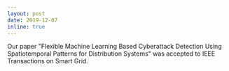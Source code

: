 ```yaml
---
layout: post
date: 2019-12-07
inline: true
---
```


Our paper "Flexible Machine Learning Based Cyberattack Detection Using Spatiotemporal Patterns for Distribution Systems" was accepted to IEEE Transactions on Smart Grid. <!--:sparkles: :smile:-->
